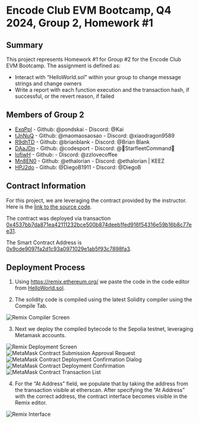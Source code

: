 # Encode Club EVM Bootcamp, Q4 2024, Group 2, Homework #1

## Summary
This project represents Homework #1 for Group #2 for the Encode Club EVM Bootcamp.  The assignment is defined as:
* Interact with “HelloWorld.sol” within your group to change message strings and change owners
* Write a report with each function execution and the transaction hash, if successful, or the revert reason, if failed

## Members of Group 2

+ [ExqPpl](./users/ExqPpl/README.md) - Github: @pondskai - Discord: @Kai
+ [tJnNuQ](./users/tJnNuQ/README.md) - Github: @maomaosaosao - Discord: @xiaodragon9589
+ [R9dhTD](./users/R9dhTD/README.md) - Github: @brianblank - Discord: @Brian Blank
+ [DAaJDn](./users/DAaJDn/README.md) - Github: @codesport - Discord: @💫StarfleetCommand💫
+ [lofjwH](./users/lofjwH/README.md) - Github: <TODO> - Discord: @zzlovecoffee
+ [Mn8EN0](./users/Mn8EN0/README.md) - Github: @ethalorian - Discord: @ethalorian | KEEZ
+ [HPJ2do](./users/HPJ2do/README.md) - Github: @DiegoB1911 - Discord: @DiegoB

## Contract Information

For this project, we are leveraging the contract provided by the instructor.  Here is the [link to the source code](./scripts/HelloWorld.sol).

The contract was deployed via transaction [0x4537bb7da871ea42111232bce500b874deeb1fed916f54316e59b16b8c77ee31](https://sepolia.etherscan.io/tx/0x4537bb7da871ea42111232bce500b874deeb1fed916f54316e59b16b8c77ee31).

The Smart Contract Address is [0x9cde9097fa2d1c93a0971029e1ab5f93c7898fa3](https://sepolia.etherscan.io/address/0x9cde9097fa2d1c93a0971029e1ab5f93c7898fa3).

## Deployment Process

1. Using https://remix.ethereum.org/ we paste the code in the code editor from [HelloWorld.sol](./scripts/HelloWorld.sol).

2. The solidity code is compiled using the latest Solidity compiler using the Compile Tab.

![Remix Compiler Screen][01RemixCompilerScreen]

3. Next we deploy the compiled bytecode to the Sepolia testnet, leveraging Metamask accounts.

![Remix Deployment Screen][01RemixDeploymentScreen]
![MetaMask Contract Submission Approval Request][01MetaMaskContractSubmissionApprovalRequest]
![MetaMask Contract Deployment Confirmation Dialog][01MetaMaskContractDeploymentConfirmationDialog]
![MetaMask Contract Deployment Confirmation][01MetaMaskContractDeploymentConfirmation]
![MetaMask Contract Transaction List][01MetaMaskContractTransactionList]

4. For the “At Address” field, we populate that by taking the address from the transaction visible at etherscan.  After specifying the “At Address” with the correct address, the contract interface becomes visible in the Remix editor.

![Remix Interface][01RemixInterface]


[01MetaMaskContractDeploymentConfirmation]: ./img/01MetaMaskContractDeploymentConfirmation.png "MetaMask Contract Deployment Confirmation"
[01MetaMaskContractDeploymentConfirmationDialog]: ./img/01MetaMaskContractDeploymentConfirmationDialog.png "MetaMask Contract Deployment Confirmation Dialog"
[01MetaMaskContractSubmissionApprovalRequest]: ./img/01MetaMaskContractSubmissionApprovalRequest.png "MetaMask Contract Submission Approval Request"
[01MetaMaskContractTransactionList]: ./img/01MetaMaskContractTransactionList.png "MetaMask Contract Transaction List"
[01RemixCompilerScreen]: ./img/01RemixCompilerScreen.png "Remix Compiler Screen"
[01RemixDeploymentScreen]: ./img/01RemixDeploymentScreen.png "Remix Deployment Screen"
[01RemixInterface]: ./img/01RemixInterface.png "Remix Interface"
